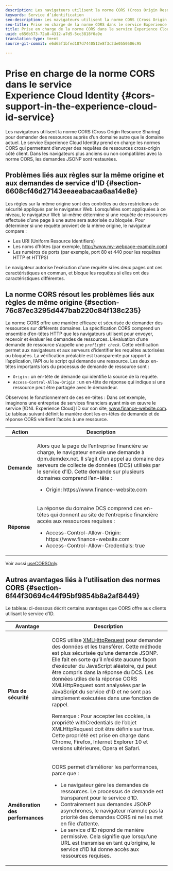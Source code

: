 ```yaml
---
description: Les navigateurs utilisent la norme CORS (Cross Origin Resource Sharing) pour demander des ressources auprès d’un domaine autre que le domaine actuel. Le service Experience Cloud Identity prend en charge les normes CORS qui permettent d’envoyer des requêtes de ressources cross-origin côté client. Dans les navigateurs plus anciens ou non compatibles avec la norme CORS, les demandes JSONP sont restaurées.
keywords: Service d’identification
seo-description: Les navigateurs utilisent la norme CORS (Cross Origin Resource Sharing) pour demander des ressources auprès d’un domaine autre que le domaine actuel. Le service Experience Cloud Identity prend en charge les normes CORS qui permettent d’envoyer des requêtes de ressources cross-origin côté client. Dans les navigateurs plus anciens ou non compatibles avec la norme CORS, les demandes JSONP sont restaurées.
seo-title: Prise en charge de la norme CORS dans le service Experience Cloud Identity
title: Prise en charge de la norme CORS dans le service Experience Cloud Identity
uuid: e656b573-72a8-4312-a7d5-5cc3818f0a9e
translation-type: tm+mt
source-git-commit: e6d65f1bfed187d7440512e8f3c2de0550506c95

---
```



# Prise en charge de la norme CORS dans le service Experience Cloud Identity {#cors-support-in-the-experience-cloud-id-service}

Les navigateurs utilisent la norme CORS (Cross Origin Resource Sharing) pour demander des ressources auprès d’un domaine autre que le domaine actuel. Le service Experience Cloud Identity prend en charge les normes CORS qui permettent d’envoyer des requêtes de ressources cross-origin côté client. Dans les navigateurs plus anciens ou non compatibles avec la norme CORS, les demandes JSONP sont restaurées.

## Problèmes liés aux règles sur la même origine et aux demandes de service d’ID {#section-6608cf46d27143eeaeabacaa6aa14e8e}

Les règles sur la même origine sont des contrôles ou des restrictions de sécurité appliqués par le navigateur Web. Lorsqu’elles sont appliquées à ce niveau, le navigateur Web lui-même détermine si une requête de ressources effectuée d’une page à une autre sera autorisée ou bloquée. Pour déterminer si une requête provient de la même origine, le navigateur compare :

* Les URI (Uniform Resource Identifiers)
* Les noms d’hôtes (par exemple, http://www.my-webpage-example.com)
* Les numéros de ports (par exemple, port 80 et 440 pour les requêtes HTTP et HTTPS)

Le navigateur autorise l’exécution d’une requête si les deux pages ont ces caractéristiques en commun, et bloque les requêtes si elles ont des caractéristiques différentes.

## La norme CORS résout les problèmes liés aux règles de même origine {#section-76c87ec3295d447bab220c84f138c235}

La norme CORS offre une manière efficace et sécurisée de demander des ressources sur différents domaines. La spécification CORS comprend un ensemble d’en-têtes HTTP que les navigateurs utilisent pour envoyer, recevoir et évaluer les demandes de ressources. L’évaluation d’une demande de ressource s’appelle une *`preflight check`*. Cette vérification permet aux navigateurs et aux serveurs d’identifier les requêtes autorisées ou bloquées. La vérification préalable est transparente par rapport à l’application, l’API ou le script qui demande une ressource. Les deux en-têtes importants lors du processus de demande de ressource sont :

* `Origin` : un en-tête de demande qui identifie la source de la requête.
* `Access-Control-Allow-Origin` : un en-tête de réponse qui indique si une ressource peut être partagée avec le demandeur.

Observons le fonctionnement de ces en-têtes : Dans cet exemple, imaginons une entreprise de services financiers ayant mis en œuvre le service [!DNL Experience Cloud] ID sur son site, www.finance-website.com. Le tableau suivant définit la manière dont les en-têtes de demande et de réponse CORS vérifient l’accès à une ressource.

<table id="table_B004ACF52B5A4D33B1DCF7EA77BE4E6D"> 
 <thead> 
  <tr> 
   <th colname="col1" class="entry"> Action </th> 
   <th colname="col2" class="entry"> Description </th> 
  </tr> 
 </thead>
 <tbody> 
  <tr> 
   <td colname="col1"> <p> <b>Demande</b> </p> </td> 
   <td colname="col2"> <p>Alors que la page de l’entreprise financière se charge, le navigateur envoie une demande à <span class="codeph">dpm.demdex.net</span>. Il s’agit d’un appel au domaine des serveurs de collecte de données (DCS) utilisés par le service d’ID. Cette demande sur plusieurs domaines comprend l’en-tête : </p> <p> 
     <ul class="simplelist"> 
      <li> <span class="codeph"> Origin: https://www.finance-website.com</span> </li> 
     </ul> </p> </td> 
  </tr> 
  <tr> 
   <td colname="col1"> <p> <b>Réponse</b> </p> </td> 
   <td colname="col2"> <p>La réponse du domaine DCS comprend ces en-têtes qui donnent au site de l’entreprise financière accès aux ressources requises : </p> <p> 
     <ul class="simplelist"> 
      <li> <span class="codeph"> Access-Control-Allow-Origin: https://www.finance-website.com</span> </li> 
      <li> <span class="codeph"> Access-Control-Allow-Credentials: true</span> </li> 
     </ul> </p> </td> 
  </tr> 
 </tbody> 
</table>

Voir aussi [useCORSOnly](../library/function-vars/use-cors-only.md#reference-8a9a143d838b48d6b23329b84b13e1fa).

## Autres avantages liés à l’utilisation des normes CORS {#section-6f44f30694c44f95bf9854b8a2af8449}

Le tableau ci-dessous décrit certains avantages que CORS offre aux clients utilisant le service d’ID.

<table id="table_AEB51A263D454F90B66E8C8D0513CF79"> 
 <thead> 
  <tr> 
   <th colname="col1" class="entry"> Avantage </th> 
   <th colname="col2" class="entry"> Description </th> 
  </tr>
 </thead>
 <tbody> 
  <tr> 
   <td colname="col1"> <p><b>Plus de sécurité</b> </p> </td> 
   <td colname="col2"> <p>CORS utilise <a href="https://developer.mozilla.org/en-US/docs/Web/API/XMLHttpRequest" format="https" scope="external">XMLHttpRequest</a> pour demander des données et les transférer. Cette méthode est plus sécurisée qu’une demande JSONP. Elle fait en sorte qu’il n’existe aucune façon d’exécuter du JavaScript aléatoire, qui peut être compris dans la réponse du DCS. Les données utiles de la réponse CORS XMLHttpRequest sont analysées par le JavaScript du service d’ID et ne sont pas simplement exécutées dans une fonction de rappel. </p> <p> <p>Remarque : Pour accepter les cookies, la propriété <span class="codeph">withCredentials</span> de l’objet <span class="codeph">XMLHttpRequest</span> doit être définie sur <span class="codeph">true</span>. Cette propriété est prise en charge dans Chrome, Firefox, Internet Explorer 10 et versions ultérieures, Opera et Safari. </p> </p> </td> 
  </tr> 
  <tr> 
   <td colname="col1"> <p><b>Amélioration des performances</b> </p> </td> 
   <td colname="col2"> <p>CORS permet d’améliorer les performances, parce que : </p> 
    <ul id="ul_EC3A178003A94D70883B914050D7C464"> 
     <li id="li_F8B44352BFBB46CDBD07AE40B9F2D0EC">Le navigateur gère les demandes de ressources. Le processus de demande est transparent pour le service d’ID. </li> 
     <li id="li_C63E43A4CAB84210AB6A39100E5864BE">Contrairement aux demandes JSONP asynchrones, le navigateur n’annule pas la priorité des demandes CORS ni ne les met en file d’attente. </li> 
     <li id="li_1A2A15F591B84D1BAED3CFAB391EEBEC">Le service d’ID répond de manière permissive. Cela signifie que lorsqu’une URL est transmise en tant qu’<span class="codeph">origine</span>, le service d’ID lui donne accès aux ressources requises. </li> 
    </ul> </td> 
  </tr> 
 </tbody> 
</table>

